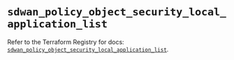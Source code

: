 # `sdwan_policy_object_security_local_application_list`

Refer to the Terraform Registry for docs: [`sdwan_policy_object_security_local_application_list`](https://registry.terraform.io/providers/ciscodevnet/sdwan/0.8.0/docs/resources/policy_object_security_local_application_list).
